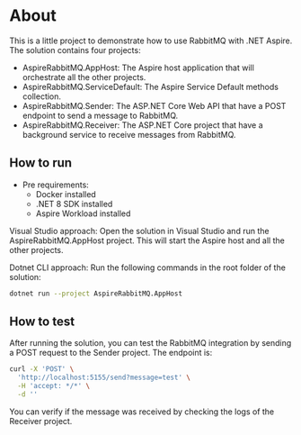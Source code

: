 # About

This is a little project to demonstrate how to use RabbitMQ with .NET Aspire.
The solution contains four projects:
- AspireRabbitMQ.AppHost: The Aspire host application that will orchestrate all the other projects.
- AspireRabbitMQ.ServiceDefault: The Aspire Service Default methods collection.
- AspireRabbitMQ.Sender: The ASP.NET Core Web API that have a POST endpoint to send a message to RabbitMQ.
- AspireRabbitMQ.Receiver: The ASP.NET Core project that have a background service to receive messages from RabbitMQ.

## How to run

- Pre requirements:
  - Docker installed
  - .NET 8 SDK installed
  - Aspire Workload installed

Visual Studio approach: Open the solution in Visual Studio and run the AspireRabbitMQ.AppHost project. This will start the Aspire host and all the other projects.

Dotnet CLI approach: Run the following commands in the root folder of the solution:
```bash
dotnet run --project AspireRabbitMQ.AppHost
```

## How to test

After running the solution, you can test the RabbitMQ integration by sending a POST request to the Sender project. The endpoint is:

```bash
curl -X 'POST' \
  'http://localhost:5155/send?message=test' \
  -H 'accept: */*' \
  -d ''
```

You can verify if the message was received by checking the logs of the Receiver project.